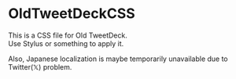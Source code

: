 # OldTweetDeckCSS
This is a CSS file for Old TweetDeck.<br>
Use Stylus or something to apply it.

Also, Japanese localization is maybe temporarily unavailable due to Twitter(𝕏) problem.
